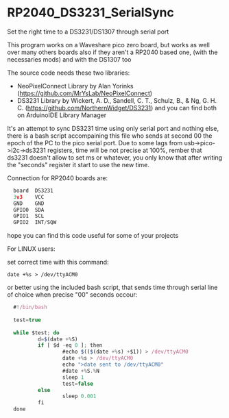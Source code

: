 # RP2040_DS3231_SerialSync
Set the right time to a DS3231/DS1307 through serial port

This program works on a Waveshare pico zero board, but works as well over many others boards
also if they aren't a RP2040 based one, (with the necessaries mods) and with the DS1307 too
 
The source code needs these two libraries:
  - NeoPixelConnect Library by Alan Yorinks (https://github.com/MrYsLab/NeoPixelConnect)
  - DS3231 Library by Wickert, A. D., Sandell, C. T., Schulz, B., & Ng, G. H. C. (https://github.com/NorthernWidget/DS3231)
and you can find both on ArduinoIDE Library Manager
  
It's an attempt to sync DS3231 time using only serial port and nothing else, there is a bash script
accompaining this file who sends at second 00 the epoch of the PC to the pico serial port.
Due to some lags from usb->pico->i2c->ds3231 registers, time will be not precise at 100%, rember that
ds3231 doesn't allow to set ms or whatever, you only know that after writing the "seconds" register it start to
use the new time.
 
 
Connection for RP2040 boards are:
```javascript
  board  DS3231
  3v3    VCC  
  GND    GND  
  GPIO0  SDA
  GPIO1  SCL
  GPIO2  INT/SQW
```
hope you can find this code useful for some of your projects


For LINUX users:

  set correct time with this command:
  
    date +%s > /dev/ttyACM0
  
  or better using the included bash script, that sends time through 
  serial line of choice when precise "00" seconds occour:

```javascript  
  #!/bin/bash
  
  test=true
  
  while $test; do
          d=$(date +%S)
          if [ $d -eq 0 ]; then
                  #echo $(($(date +%s) +$1)) > /dev/ttyACM0
                  date +%s > /dev/ttyACM0
                  echo ">date sent to /dev/ttyACM0"
                  #date +%S.%N
                  sleep 1
                  test=false
          else
                  sleep 0.001
          fi
  done
```
